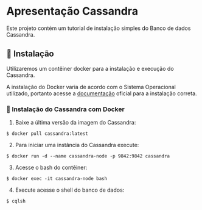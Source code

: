 # Apresentação Cassandra

Este projeto contém um tutorial de instalação simples do Banco de dados Cassandra.

## 🔌 Instalação

Utilizaremos um contêiner docker para a instalação e execução do Cassandra.

A instalação do Docker varia de acordo com o Sistema Operacional utilizado, portanto acesse a [documentação](https://docs.docker.com/engine/install/ubuntu/) oficial para a instalação correta.

### 🐋 Instalação do Cassandra com Docker

1. Baixe a última versão da imagem do Cassandra:
```shell
$ docker pull cassandra:latest
```
2. Para iniciar uma instância do Cassandra execute:
```shell
$ docker run -d --name cassandra-node -p 9842:9842 cassandra
```
3. Acesse o bash do contêiner:
```shell
$ docker exec -it cassandra-node bash
```

4. Execute acesse o shell do banco de dados:
```shell
$ cqlsh
```
